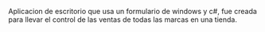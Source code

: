 Aplicacion de escritorio que usa un formulario de windows y c#, fue creada para llevar el control de las ventas de todas las marcas en una tienda. 
